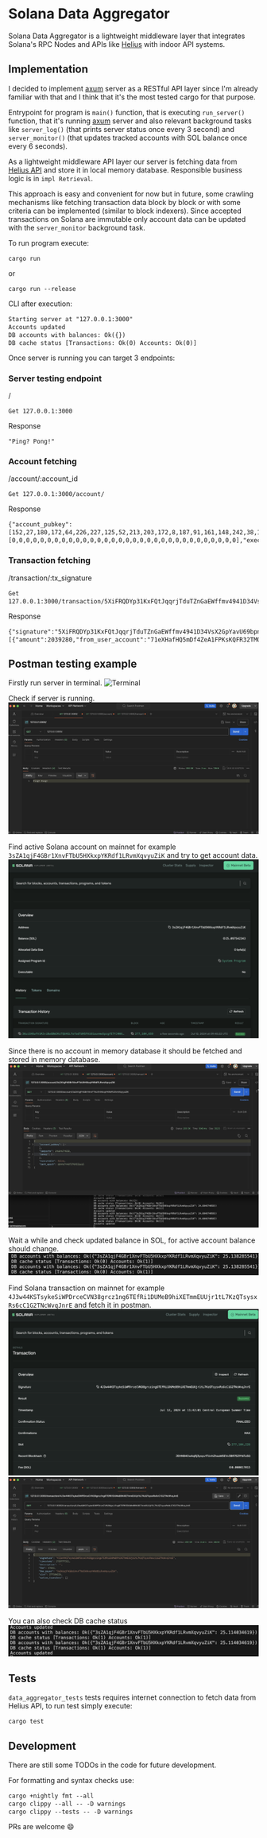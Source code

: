 # Solana Data Aggregator
Solana Data Aggregator is a lightweight middleware layer that integrates Solana's RPC Nodes and APIs like [Helius](https://www.helius.dev/) with indoor API systems.

## Implementation
I decided to implement [axum](https://crates.io/crates/axum) server as a RESTful API layer since I'm already familiar with that and I think that it's the most tested cargo for that purpose.

Entrypoint for program is `main()` function, that is executing `run_server()` function, that it's running [axum](https://crates.io/crates/axum) server and also relevant background tasks like `server_log()` (that prints server status once every 3 second) and `server_monitor()` (that updates tracked accounts with SOL balance once every 6 seconds).

As a lightweight middleware API layer our server is fetching data from [Helius API](https://www.helius.dev/) and store it in local memory database. Responsible business logic is in `impl Retrieval`.

This approach is easy and convenient for now but in future, some crawling mechanisms like fetching transaction data block by block or with some criteria can be implemented (similar to block indexers). Since accepted transactions on Solana are immutable only account data can be updated with the `server_monitor` background task.

To run program execute:
```
cargo run
```
or
```
cargo run --release
```

CLI after execution:
```
Starting server at "127.0.0.1:3000"
Accounts updated
DB accounts with balances: Ok({})
DB cache status [Transactions: Ok(0) Accounts: Ok(0)]
```

Once server is running you can target 3 endpoints:

### Server testing endpoint

/
```
Get 127.0.0.1:3000
```

Response
```
"Ping? Pong!"
```

### Account fetching

/account/:account_id
```
Get 127.0.0.1:3000/account/
```

Response
```
{"account_pubkey":[152,27,180,172,64,226,227,125,52,213,203,172,8,187,91,161,148,242,38,146,127,41,121,94,139,92,180,217,130,95,224,203],"lamports":25625559441,"owner":[0,0,0,0,0,0,0,0,0,0,0,0,0,0,0,0,0,0,0,0,0,0,0,0,0,0,0,0,0,0,0,0],"executable":false,"rent_epoch":18446744073709551615}
```

### Transaction fetching

/transaction/:tx_signature
```
Get 127.0.0.1:3000/transaction/5XiFRQDYp31KxFQtJqqrjTduTZnGaEWffmv4941D34VsX2GpYavU69bpn1xwWtrcS7fE7D5KuXCjpqjQwLHHeifZ
```

Response
```
{"signature":"5XiFRQDYp31KxFQtJqqrjTduTZnGaEWffmv4941D34VsX2GpYavU69bpn1xwWtrcS7fE7D5KuXCjpqjQwLHHeifZ","timestamp":1720605742,"description":"","fee":5001,"fee_payer":"38tFiQmLwmzUHYiCrYKH4pumqWxpdaYvErUsJbmeSZus","slot":276738369,"native_transfers":[{"amount":2039280,"from_user_account":"71eXHafHQ5mDf4ZeA1FPKsKQFR32TMQsq3wukuwyTSDe","to_user_account":"38tFiQmLwmzUHYiCrYKH4pumqWxpdaYvErUsJbmeSZus"}]}
```

## Postman testing example

Firstly run server in terminal.
![Terminal](./doc/11-terminal.jpg)

Check if server is running.
![Postman ping](./doc/2-postman-ping.jpg)

Find active Solana account on mainnet for example `3sZA1qjF4GBr1XnvFTbU5HXkxpYKRdf1LRvmXqvyuZiK` and try to get account data.
![Explorer account](./doc/3-explorer-account.png)

Since there is no account in memory database it should be fetched and stored in memory database.
![Postman fetch account](./doc/4-postman-fetch-account.jpg)

Wait a while and check updated balance in SOL, for active account balance should change.
![Balance updated](./doc/5-balance-updated.jpg)

Find Solana transaction on mainnet for example `4J3w44KSTsykeSiWPDrceCVN38grcz1ng6TEfRi1DUMeB9hiXETmmEUUjr1tL7KzQTsysxRs6cC1G2TNcWvqJnrE` and fetch it in postman.
![Explorer transaction](./doc/6-explorer-transaction.png)
![Postman fetch transaction](./doc/7-transaction-fetch.png)

You can also check DB cache status
![Postman fetch transaction](./doc/8-transaction-account-status.jpg)

## Tests
`data_aggregator_tests` tests requires internet connection to fetch data from Helius API, to run test simply execute:
```
cargo test
```

## Development
There are still some TODOs in the code for future development.

For formatting and syntax checks use:
```
cargo +nightly fmt --all
cargo clippy --all -- -D warnings
cargo clippy --tests -- -D warnings
```

PRs are welcome 😄